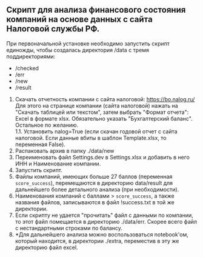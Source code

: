 ## Скрипт для анализа финансового состояния компаний на основе данных с сайта Налоговой службы РФ.

При первоначальной установке необходимо запустить скрипт единожды, чтобы создалась директория /data 
с тремя поддиректориями:
- /checked
- /err
- /new
- /result

1. Скачать отчетность компании с сайта налоговой: https://bo.nalog.ru/
Для этого на странице компании (сайта налоговой) нажать на "Скачать таблицей или текстом", затем выбрать "Формат отчета": Excel
в формате xlsx. Обязательно указать "Бухгалтерский баланс". Остальное по желанию.  
1.1. Установить nalog=True (если скачан годовой отчет с сайта налоговой. Если данные вбиты в шаблон Template.xlsx, 
то переменная False).
2. Распаковать архив в папку ./data/new
3. Переименовать файл Settings.dev в Settings.xlsx и добавить в него ИНН и Наименование компании.
4. Запустить скрипт.
5. Файлы компаний, имеющих больше 27 баллов (переменная `score_success`), перемещаются в директорию data/result 
для дальнейшего более детального анализа (при необходимости).
6. Наименования компаний с баллами > `score_success`, а также названия файлов, записываются в файл !success.txt в той же директории.
7. Если скрипту не удается "прочитать" файл с данными по компании, то этот файл помещается в директорию ./data/err.
Скорее всего файл с нестандартными строками по балансу.
8. *Для дальнейшего анализа можно воспользоваться notebook'ом, который находится, в директории ./extra, переместив 
в эту же директорию файл excel.
